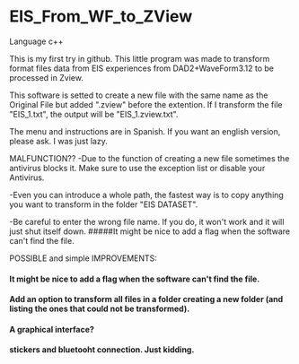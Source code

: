 # EIS_From_WF_to_ZView
Language c++

This is my first try in github. This little program was made to transform format files data from EIS experiences from DAD2+WaveForm3.12 to be processed in Zview.

This software is setted to create a new file with the same name as the Original File but added ".zview" before the extention.
If I transform the file "EIS_1.txt", the output will be "EIS_1.zview.txt".

The menu and instructions are in Spanish. If you want an english version, please ask. I was just lazy.


MALFUNCTION??
-Due to the function of creating a new file sometimes the antivirus blocks it. Make sure to use the exception list or disable your Antivirus.

-Even you can introduce a whole path, the fastest way is to copy anything you want to transform in the folder "EIS DATASET".

-Be careful to enter the wrong file name. If you do, it won't work and it will just shut itself down.
#####It might be nice to add a flag when the software can't find the file.


POSSIBLE and simple IMPROVEMENTS:

#### It might be nice to add a flag when the software can't find the file.

#### Add an option to transform all files in a folder creating a new folder (and listing the ones that could not be transformed).

#### A graphical interface?

#### stickers and bluetooht connection.         Just kidding.
